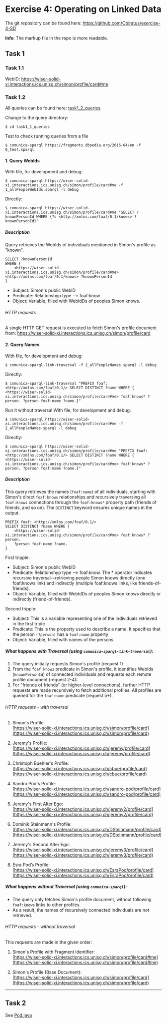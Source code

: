 # Exercise 4: Operating on Linked Data
The git repository can be found here: https://github.com/Obiratus/exercise-4-SD

**Info**: The markup file in the repo is more readable.

## Task 1
### Task 1.1
WebID: https://wiser-solid-xi.interactions.ics.unisg.ch/simon/profile/card#me

### Task 1.2
All queries can be found here: [task1_2_queries](../task1_2_queries)

Change to the query directory:
```
$ cd task1_1_queries
```
Test to check running queries from a file
```
$ comunica-sparql https://fragments.dbpedia.org/2016-04/en -f 0_test.sparql
```

#### 1. Query WebIds
With file, for development and debug:
```
$ comunica-sparql https://wiser-solid-xi.interactions.ics.unisg.ch/simon/profile/card#me -f 1_allPeopleWebIds.sparql -l debug
```
Directly:
```
$ comunica-sparql https://wiser-solid-xi.interactions.ics.unisg.ch/simon/profile/card#me "SELECT ?knownPersonId WHERE {?s <http://xmlns.com/foaf/0.1/knows> ?knownPersonId}"
```
##### Description
Query retrieves the WebIds of individuals mentioned in Simon's profile as "known".
```
SELECT ?knownPersonId
WHERE {
    <https://wiser-solid-xi.interactions.ics.unisg.ch/simon/profile/card#me> <http://xmlns.com/foaf/0.1/knows> ?knownPersonId
}
```
- Subject: Simon's public WebID
- Predicate: Relationshyp type --> foaf:know
- Object: Variable, filled with WebIdDs of peoples Simon knows.
###### HTTP requests
A single HTTP GET request is executed to fetch Simon's profile document from: https://wiser-solid-xi.interactions.ics.unisg.ch/simon/profile/card

#### 2. Query Names
With file, for development and debug:
```
$ comunica-sparql-link-traversal -f 2_allPeopleNames.sparql -l debug
```
Directly:
```
$ comunica-sparql-link-traversal "PREFIX foaf: <http://xmlns.com/foaf/0.1/> SELECT DISTINCT ?name WHERE { <https://wiser-solid-xi.interactions.ics.unisg.ch/simon/profile/card#me> foaf:knows* ?person. ?person foaf:name ?name.}"
```

Run it without traversal
With file, for development and debug:
```
$ comunica-sparql https://wiser-solid-xi.interactions.ics.unisg.ch/simon/profile/card#me -f 2_allPeopleNames.sparql -l debug
```
Directly:
```
$ comunica-sparql https://wiser-solid-xi.interactions.ics.unisg.ch/simon/profile/card#me "PREFIX foaf: <http://xmlns.com/foaf/0.1/> SELECT DISTINCT ?name WHERE { <https://wiser-solid-xi.interactions.ics.unisg.ch/simon/profile/card#me> foaf:knows* ?person. ?person foaf:name ?name.}"
```

##### Description
This query retrieves the names (`foaf:name`) of all individuals, starting with Simon's direct `foaf:knows` relationships and recursively traversing all `foaf:knows` connections through the `foaf:knows*` property path (friends of friends, and so on). 
The `DISTINCT` keyword ensures unique names in the output.
```
PREFIX foaf: <http://xmlns.com/foaf/0.1/>
SELECT DISTINCT ?name WHERE {
    <https://wiser-solid-xi.interactions.ics.unisg.ch/simon/profile/card#me> foaf:knows* ?person.
    ?person foaf:name ?name.
}
```
First tripple:
- Subject: Simon's public WebID
- Predicate: Relationshyp type --> foaf:know. The * operator indicates recursive traversal—retrieving people Simon knows directly (one foaf:knows link) and indirectly (multiple foaf:knows links, like friends-of-friends).
- Object: Variable, filled with WebIdDs of peoples Simon knows directly or indirectly (friend-of-friends).

Second tripple:
- Subject: This is a variable representing one of the individuals retrieved in the first triple
- Predicate: This is the property used to describe a name. It specifies that the person `(?person)` has a `foaf:name` property
- Object: Variable, filled with names of the persons

##### What happens with Traversal (using `comunica-sparql-link-traversal`):
1. The query initially requests Simon's profile (request 1)
2. From the `foaf:knows` predicate in Simon's profile, it identifies WebIds (`knownPersonId`) of connected individuals and requests each remote profile document (request 2-4):
3. For "friends of friends" (or higher-level connections), further HTTP requests are made recursively to fetch additional profiles. All profiles are queried for the `foaf:name` predicate (request 5+).
###### HTTP requests - with traversal
1. Simon's Profile:  
   [https://wiser-solid-xi.interactions.ics.unisg.ch/simon/profile/card](https://wiser-solid-xi.interactions.ics.unisg.ch/simon/profile/card)

2. Jeremy's Profile:  
   [https://wiser-solid-xi.interactions.ics.unisg.ch/jeremy/profile/card](https://wiser-solid-xi.interactions.ics.unisg.ch/jeremy/profile/card)

3. Christoph Buehler's Profile:  
   [https://wiser-solid-xi.interactions.ics.unisg.ch/cbue/profile/card](https://wiser-solid-xi.interactions.ics.unisg.ch/cbue/profile/card)

4. Sandro Pod's Profile:  
   [https://wiser-solid-xi.interactions.ics.unisg.ch/sandro-pod/profile/card](https://wiser-solid-xi.interactions.ics.unisg.ch/sandro-pod/profile/card)

5. Jeremy's First Alter Ego:  
   [https://wiser-solid-xi.interactions.ics.unisg.ch/jeremy2/profile/card](https://wiser-solid-xi.interactions.ics.unisg.ch/jeremy2/profile/card)

6. Dominik Steinmann's Profile:  
   [https://wiser-solid-xi.interactions.ics.unisg.ch/DSteinmann/profile/card](https://wiser-solid-xi.interactions.ics.unisg.ch/DSteinmann/profile/card)

7. Jeremy's Second Alter Ego:  
   [https://wiser-solid-xi.interactions.ics.unisg.ch/jeremy3/profile/card](https://wiser-solid-xi.interactions.ics.unisg.ch/jeremy3/profile/card)

8. Esra Pod’s Profile:  
   [https://wiser-solid-xi.interactions.ics.unisg.ch/EsraPod/profile/card](https://wiser-solid-xi.interactions.ics.unisg.ch/EsraPod/profile/card)

##### What happens without Traversal (using `comunica-sparql`):
- The query only fetches Simon's profile document, without following `foaf:knows` links to other profiles.
- As a result, the names of recursively connected individuals are not retrieved.


###### HTTP requests - without traversal
This requests are made in the given order:
1. Simon's Profile with Fragment Identifier:  
   [https://wiser-solid-xi.interactions.ics.unisg.ch/simon/profile/card#me](https://wiser-solid-xi.interactions.ics.unisg.ch/simon/profile/card#me)

2. Simon's Profile (Base Document):  
   [https://wiser-solid-xi.interactions.ics.unisg.ch/simon/profile/card](https://wiser-solid-xi.interactions.ics.unisg.ch/simon/profile/card)
---

## Task 2
See [Pod.java](../src/env/solid/Pod.java)